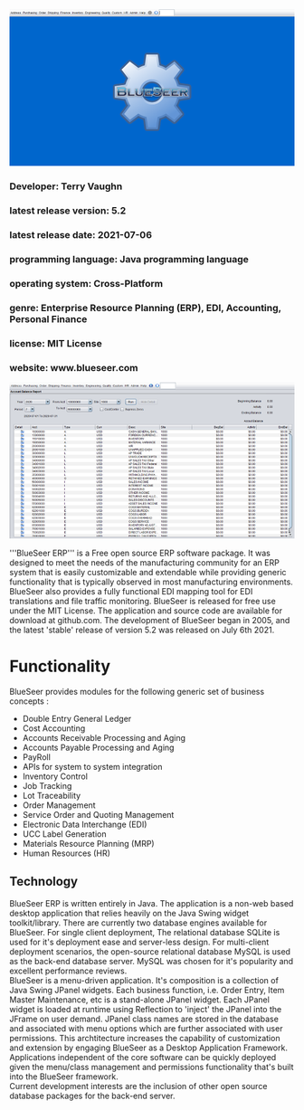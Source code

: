 <img src="https://github.com/blueseerERP/blueseer/blob/master/src/images/market1.png" alt="Free ERP">
<!-- <img class="logo" width="100px" height="100px" src="https://www.blueseer.com/img/bs.png" alt="Free ERP"> -->
<h3>Developer: Terry Vaughn</h3>
<h3>latest release version: 5.2</h3>
<h3>latest release date: 2021-07-06</h3>
<h3>programming language: Java programming language</h3> 
<h3>operating system: Cross-Platform</h3>
<h3>genre:  Enterprise Resource Planning (ERP), EDI, Accounting, Personal Finance</h3> 
<h3>license: MIT License</h3>
<h3>website: www.blueseer.com</h3>



<img src="https://github.com/blueseerERP/blueseer/blob/master/src/images/market2.png" alt="Free ERP image 2">

'''BlueSeer ERP''' is a Free open source ERP software package.  It was designed to meet the needs of
the manufacturing community for an ERP system that is easily customizable and
extendable while providing generic functionality that is typically observed in
most manufacturing environments.  BlueSeer also provides a fully functional EDI mapping tool for EDI translations and file traffic monitoring. 
BlueSeer is released for free use under the MIT License.   The application and source code
are available for download at github.com.  The development of BlueSeer
began in 2005, and the latest 'stable' release of version 5.2 was released on July 6th 2021.</br>

<h1>Functionality</h1>

BlueSeer provides modules for the following generic set of business concepts : 
* Double Entry General Ledger
* Cost Accounting
* Accounts Receivable Processing and Aging
* Accounts Payable Processing and Aging
* PayRoll
* APIs for system to system integration
* Inventory Control
* Job Tracking
* Lot Traceability
* Order Management
* Service Order and Quoting Management
* Electronic Data Interchange (EDI)
* UCC Label Generation
* Materials Resource Planning (MRP)
* Human Resources (HR)

<h2>Technology</h2>
BlueSeer ERP is written entirely in Java.  The application is a non-web based
desktop application that relies heavily on the Java Swing widget
toolkit/library.  There are currently two database engines available for
BlueSeer. 
For single client deployment, The relational database SQLite is used for
it's deployment ease and server-less design.  For multi-client
deployment scenarios, the open-source relational database MySQL is used as the
back-end database server.  MySQL was chosen for it's popularity and excellent
performance
reviews.  
</br>
BlueSeer is a menu-driven application.  It's composition is a collection of Java Swing
JPanel widgets.  Each business function, i.e. Order Entry, Item Master
Maintenance, etc is a stand-alone JPanel widget.  Each JPanel widget is loaded
at runtime using Reflection to 'inject' the JPanel
into the JFrame on user
demand.  JPanel class names are stored in the database and associated
with  menu options which are further associated with user permissions.  This
archtitecture increases the capability of customization and extension by
engaging BlueSeer as
a Desktop Application Framework.  Applications independent of the core
software can be quickly deployed 
given the menu/class management and
permissions functionality that's built into the BlueSeer framework.
</br>
Current development interests are the inclusion of other open
source database packages for the back-end server.

